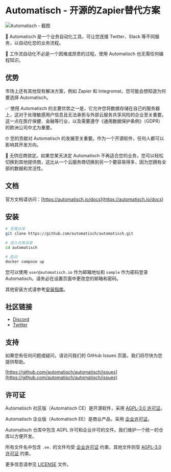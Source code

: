 # Automatisch - 开源的Zapier替代方案

![Automatisch - 截图](https://edas-hz.oss-cn-hangzhou.aliyuncs.com/edas-apps/charts-store/automatisch/image/191562539-e42f6c34-03c7-4dc4-bcf9-7f9473a9c64f.png)

🧐 Automatisch 是一个业务自动化工具，可让您连接 Twitter、Slack 等不同服务，以自动化您的业务流程。

💸 工作流自动化不必是一个困难或昂贵的过程。使用 Automatisch 也无需任何编程知识。

## 优势

市场上还有其他现有解决方案，例如 Zapier 和 Integromat，您可能会想知道为何要选择 Automatisch。

✅ 使用 Automatisch 的主要优势之一是，它允许您将数据存储在自己的服务器上，这对于处理敏感用户信息且无法承担与外部云服务共享风险的企业至关重要。这一点在医疗保健、金融等行业，以及需要遵守《通用数据保护条例》（GDPR）的欧洲公司中尤为重要。

🤓 您的贡献对 Automatisch 的发展至关重要。作为一个开源软件，任何人都可以影响其开发方向。

💙 无供应商锁定。如果您某天决定 Automatisch 不再适合您的业务，您可以轻松切换到其他提供商，这比从一个云服务商切换到另一个要容易得多，因为您拥有全部的数据和灵活性。

## 文档

官方文档请访问：[https://automatisch.io/docs](https://automatisch.io/docs)

## 安装

```bash
# 克隆仓库
git clone https://github.com/automatisch/automatisch.git

# 进入仓库目录
cd automatisch

# 启动
docker compose up
```

您可以使用 `user@automatisch.io` 作为邮箱地址和 `sample` 作为密码登录 Automatisch。请务必在设置页面中更改您的邮箱和密码。

其他安装方式请参考[安装指南](https://automatisch.io/docs/guide/installation)。

## 社区链接

- [Discord](https://discord.gg/dJSah9CVrC)
- [Twitter](https://twitter.com/automatischio)

## 支持

如果您有任何问题或疑问，请访问我们的 GitHub Issues 页面，我们将尽快为您提供帮助。

[https://github.com/automatisch/automatisch/issues](https://github.com/automatisch/automatisch/issues)

## 许可证

Automatisch 社区版（Automatisch CE）是开源软件，采用 [AGPL-3.0 许可证](LICENSE.agpl)。

Automatisch 企业版（Automatisch EE）是商业产品，采用 [企业许可证](LICENSE.enterprise)。

Automatisch 仓库中包含 AGPL 许可和企业许可的文件。我们维护一个统一的仓库以方便开发。

所有文件名中包含 `.ee.` 的文件均受 [企业许可证](LICENSE.enterprise) 约束，其他文件则受 [AGPL-3.0 许可证](LICENSE.agpl) 约束。

更多信息请参见 [LICENSE](LICENSE) 文件。